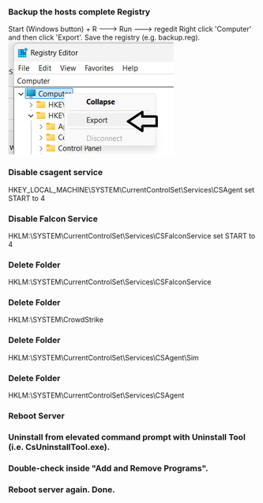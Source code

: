 ### Backup the hosts complete Registry 
Start (Windows button) + R ---> Run ---> regedit
Right click 'Computer' and then click 'Export'. Save the registry (e.g. backup.reg).
<img title="imager" alt="Alt text" src="Untitled1.png">

### Disable csagent service
HKEY_LOCAL_MACHINE\SYSTEM\CurrentControlSet\Services\CSAgent
set START to 4

### Disable Falcon Service
HKLM:\SYSTEM\CurrentControlSet\Services\CSFalconService
set START to 4

### Delete Folder
HKLM:\SYSTEM\CurrentControlSet\Services\CSFalconService

### Delete Folder
HKLM:\SYSTEM\CrowdStrike

### Delete Folder
HKLM:\SYSTEM\CurrentControlSet\Services\CSAgent\Sim

### Delete Folder
HKLM:\SYSTEM\CurrentControlSet\Services\CSAgent

### Reboot Server

### Uninstall from elevated command prompt with Uninstall Tool (i.e. CsUninstallTool.exe).

### Double-check inside "Add and Remove Programs".

### Reboot server again. Done.
